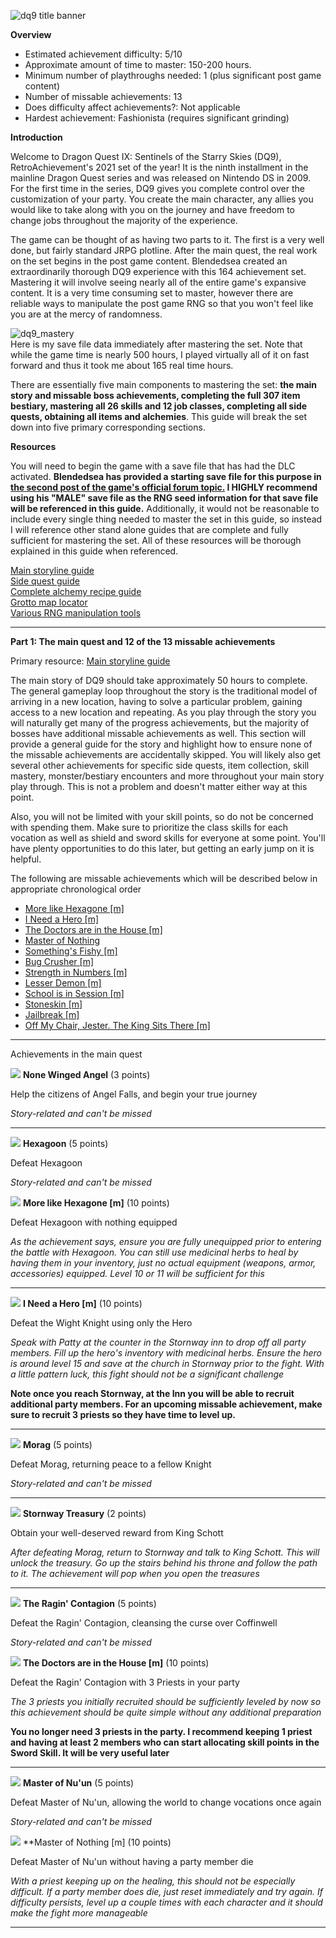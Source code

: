 ![dq9 title banner](https://user-images.githubusercontent.com/106546659/171050949-633ebf44-aa99-4fe3-a125-1faa70e41dfc.jpg)


**Overview**

- Estimated achievement difficulty: 5/10 
- Approximate amount of time to master: 150-200 hours. 
- Minimum number of playthroughs needed: 1 (plus significant post game content)
- Number of missable achievements: 13
- Does difficulty affect achievements?: Not applicable
- Hardest achievement: Fashionista (requires significant grinding)


**Introduction**

Welcome to Dragon Quest IX: Sentinels of the Starry Skies (DQ9), RetroAchievement's 2021 set of the year! It is the ninth installment in the mainline Dragon Quest series and was released on Nintendo DS in 2009. For the first time in the series, DQ9 gives you complete control over the customization of your party.  You create the main character, any allies you would like to take along with you on the journey and have freedom to change jobs throughout the majority of the experience.

The game can be thought of as having two parts to it. The first is a very well done, but fairly standard JRPG plotline. After the main quest, the real work on the set begins in the post game content. Blendedsea created an extraordinarily thorough DQ9 experience with this 164 achievement set. Mastering it will involve seeing nearly all of the entire game's expansive content. It is a very time consuming set to master, however there are reliable ways to manipulate the post game RNG so that you won't feel like you are at the mercy of randomness.

![dq9_mastery](https://user-images.githubusercontent.com/106546659/171057037-43521c71-9757-43ca-baa3-f6079e7d0854.JPG)<br>
Here is my save file data immediately after mastering the set.  Note that while the game time is nearly 500 hours, I played virtually all of it on fast forward and thus it took me about 165 real time hours.

There are essentially five main components to mastering the set: **the main story and missable boss achievements, completing the full 307 item bestiary, mastering all 26 skills and 12 job classes, completing all side quests, obtaining all items and alchemies**. This guide will break the set down into five primary corresponding sections.


**Resources**


You will need to begin the game with a save file that has had the DLC activated. **Blendedsea has provided a starting save file for this purpose in [the second post of the game's official forum topic.](https://retroachievements.org/viewtopic.php?t=11708)  I HIGHLY recommend using his "MALE" save file as the RNG seed information for that save file will be referenced in this guide.** Additionally, it would not be reasonable to include every single thing needed to master the set in this guide, so instead I will reference other stand alone guides that are complete and fully sufficient for mastering the set.  All of these resources will be thorough explained in this guide when referenced.

[Main storyline guide](https://gamefaqs.gamespot.com/ds/937281-dragon-quest-ix-sentinels-of-the-starry-skies/faqs/60437)<br>
[Side quest guide](https://almarsguides.com/retro/walkthroughs/NDS/Games/DragonQuestIXSentinelsoftheStarrySkies/Sidequests/ByNumber/)<br>
[Complete alchemy recipe guide](https://gamefaqs.gamespot.com/ds/937281-dragon-quest-ix-sentinels-of-the-starry-skies/faqs/60440)<br>
[Grotto map locator](https://www.woodus.com/den/games/dq9ds/tms/)<br>
[Various RNG manipulation tools](https://www.yabd.org/apps/dq9/)<br>

***

**Part 1: The main quest and 12 of the 13 missable achievements**


Primary resource: [Main storyline guide](https://gamefaqs.gamespot.com/ds/937281-dragon-quest-ix-sentinels-of-the-starry-skies/faqs/60437)

The main story of DQ9 should take approximately 50 hours to complete. The general gameplay loop throughout the story is the traditional model of arriving in a new location, having to solve a particular problem, gaining access to a new location and repeating.  As you play through the story you will naturally get many of the progress achievements, but the majority of bosses have additional missable achievements as well.  This section will provide a general guide for the story and highlight how to ensure none of the missable achievements are accidentally skipped.  You will likely also get several other achievements for specific side quests, item collection, skill mastery, monster/bestiary encounters and more throughout your main story play through.  This is not a problem and doesn't matter either way at this point.

Also, you will not be limited with your skill points, so do not be concerned with spending them.  Make sure to prioritize the class skills for each vocation as well as shield and sword skills for everyone at some point.  You'll have plenty opportunities to do this later, but getting an early jump on it is helpful.

The following are missable achievements which will be described below in appropriate chronological order
* [More like Hexagone [m]](https://retroachievements.org/achievement/146751)
* [I Need a Hero [m]](https://retroachievements.org/achievement/146752)
* [The Doctors are in the House [m]](https://retroachievements.org/achievement/146753)
* [Master of Nothing](https://retroachievements.org/achievement/146754)
* [Something's Fishy [m]](https://retroachievements.org/achievement/146755)
* [Bug Crusher [m]](https://retroachievements.org/achievement/146756)
* [Strength in Numbers [m]](https://retroachievements.org/achievement/146757)
* [Lesser Demon [m]](https://retroachievements.org/achievement/146758)
* [School is in Session [m]](https://retroachievements.org/achievement/146759)
* [Stoneskin [m]](https://retroachievements.org/achievement/146760)
* [Jailbreak [m]](https://retroachievements.org/achievement/146761)
* [Off My Chair, Jester. The King Sits There [m]](https://retroachievements.org/achievement/146762)

***

Achievements in the main quest

![](https://s3-eu-west-1.amazonaws.com/i.retroachievements.org/Badge/163150.png) **None Winged Angel** (3 points)

Help the citizens of Angel Falls, and begin your true journey

_Story-related and can't be missed_

***

![](https://s3-eu-west-1.amazonaws.com/i.retroachievements.org/Badge/163151.png) **Hexagoon** (5 points)

Defeat Hexagoon

_Story-related and can't be missed_

![](https://s3-eu-west-1.amazonaws.com/i.retroachievements.org/Badge/163170.png) **More like Hexagone [m]** (10 points)

Defeat Hexagoon with nothing equipped

_As the achievement says, ensure you are fully unequipped prior to entering the battle with Hexagoon.  You can still use medicinal herbs to heal by having them in your inventory, just no actual equipment (weapons, armor, accessories) equipped.  Level 10 or 11 will be sufficient for this_

***

![](https://s3-eu-west-1.amazonaws.com/i.retroachievements.org/Badge/163171.png) **I Need a Hero [m]** (10 points)

Defeat the Wight Knight using only the Hero

_Speak with Patty at the counter in the Stornway inn to drop off all party members.  Fill up the hero's inventory with medicinal herbs.  Ensure the hero is around level 15 and save at the church in Stornway prior to the fight.  With a little pattern luck, this fight should not be a significant challenge_

**Note once you reach Stornway, at the Inn you will be able to recruit additional party members.  For an upcoming missable achievement, make sure to recruit 3 priests so they have time to level up.**

***

![](https://s3-eu-west-1.amazonaws.com/i.retroachievements.org/Badge/163152.png)  **Morag** (5 points)

Defeat Morag, returning peace to a fellow Knight

_Story-related and can't be missed_

***

![](https://s3-eu-west-1.amazonaws.com/i.retroachievements.org/Badge/163298.png) **Stornway Treasury** (2 points)

Obtain your well-deserved reward from King Schott

_After defeating Morag, return to Stornway and talk to King Schott.  This will unlock the treasury.  Go up the stairs behind his throne and follow the path to it.  The achievement will pop when you open the treasures_

***

![](https://s3-eu-west-1.amazonaws.com/i.retroachievements.org/Badge/163153.png) **The Ragin' Contagion** (5 points)

Defeat the Ragin' Contagion, cleansing the curse over Coffinwell

_Story-related and can't be missed_

![](https://s3-eu-west-1.amazonaws.com/i.retroachievements.org/Badge/163172.png) **The Doctors are in the House [m]** (10 points)

Defeat the Ragin' Contagion with 3 Priests in your party

_The 3 priests you initially recruited should be sufficiently leveled by now so this achievement should be quite simple without any additional preparation_

**You no longer need 3 priests in the party.  I recommend keeping 1 priest and having at least 2 members who can start allocating skill points in the Sword Skill.  It will be very useful later**

***

![](https://s3-eu-west-1.amazonaws.com/i.retroachievements.org/Badge/163154.png) **Master of Nu'un** (5 points)

Defeat Master of Nu'un, allowing the world to change vocations once again

_Story-related and can't be missed_

![](https://s3-eu-west-1.amazonaws.com/i.retroachievements.org/Badge/163173.png) **Master of Nothing [m] (10 points)

Defeat Master of Nu'un without having a party member die

_With a priest keeping up on the healing, this should not be especially difficult.  If a party member does die, just reset immediately and try again.  If difficulty persists, level up a couple times with each character and it should make the fight more manageable_

***